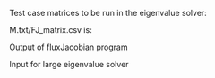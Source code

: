 Test case matrices to be run in the eigenvalue solver:

M.txt/FJ_matrix.csv is:


Output of fluxJacobian program


Input for large eigenvalue solver
